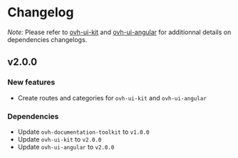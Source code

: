 # Changelog

*Note:* Please refer to [ovh-ui-kit](#!/ovh-ui-kit/changelog) and [ovh-ui-angular](#!/oui-angular/changelog) for additionnal details on dependencies changelogs.

## v2.0.0

### New features
- Create routes and categories for `ovh-ui-kit` and `ovh-ui-angular`

### Dependencies
- Update `ovh-documentation-toolkit` to `v1.0.0`
- Update `ovh-ui-kit` to `v2.0.0`
- Update `ovh-ui-angular` to `v2.0.0`
